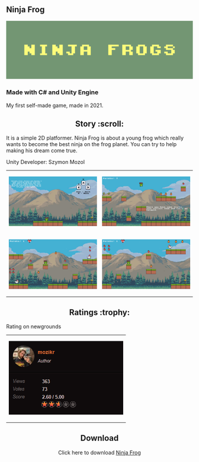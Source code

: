 ## Ninja Frog
<p align="center"><img src="Image/baner.png"/></p>

### Made with C# and Unity Engine

My first self-made game, made in 2021. 

<h2 align="center">Story :scroll: </h2>
<p>It is a simple 2D platformer. Ninja Frog is about a young frog which really wants to become the best ninja on the frog planet. You can try to help making his dream come true.</p>
<p>Unity Developer: Szymon Mozol</p>

<table>
<tr>
    <td><p align="center"><img src="Image/preview1.png"/></p></td>
    <td><p align="center"><img src="Image/preview2.png"/></p></td>
</tr>
    <tr>
    <td><p align="center"><img src="Image/preview3.png"/></p></td>
    <td><p align="center"><img src="Image/preview4.png"/></p></td>
</tr>
</table>

<h2 align="center">Ratings :trophy: </h2>
<p>Rating on newgrounds</p>
<table>
<tr>
    <td><p align="center"><img src="Image/score.png"/></p></td>
</tr>
</table>

<h2 align="center">Download</h2>
<p align="center">
    Click here to download <a href="https://www.newgrounds.com/portal/view/824604">Ninja Frog</a>
</p>

